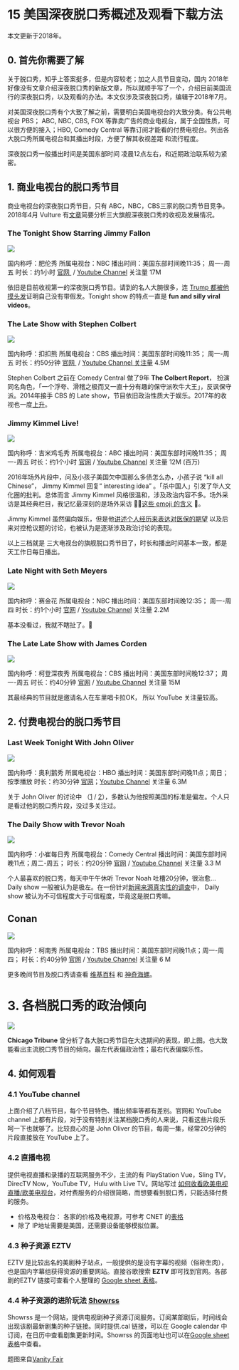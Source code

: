 # 15 美国深夜脱口秀概述及观看下载方法

本文更新于2018年。
<!-- more -->

## 0. 首先你需要了解

关于脱口秀，知乎上答案挺多，但是内容较老；加之人员节目变动，国内 2018年好像没有文章介绍深夜脱口秀的新版文章，所以就顺手写了一个，介绍目前美国流行的深夜脱口秀，以及观看的办法。本文仅涉及深夜脱口秀，编辑于2018年7月。

对美国深夜脱口秀有个大致了解之前，需要明白美国电视台的大致分类。有公共电视台 PBS； ABC, NBC, CBS, FOX 等靠卖广告的商业电视台，属于全国性质，可以很方便的接入；HBO, Comedy Central 等靠订阅才能看的付费电视台。列出各大脱口秀所属电视台和其播出时段，方便了解其收视差距 和流行程度。

深夜脱口秀一般播出时间是美国东部时间 凌晨12点左右，和近期政治联系较为紧密。

## 1. 商业电视台的脱口秀节目

商业电视台的深夜脱口秀节目，只有 ABC，NBC，CBS三家的脱口秀节目竞争。2018年4月 Vulture 有[文章](http://www.vulture.com/2018/04/late-night-ratings-early-2018-colbert-fallon.html)简要分析三大旗舰深夜脱口秀的收视及发展情况。

### The Tonight Show Starring Jimmy Fallon
![](https://cdn.shuziyimin.org/blog-15-1-1564981929.jpg)

国内称呼：肥伦秀
所属电视台：NBC
播出时间：美国东部时间晚11:35； 周一-周五
时长：约1小时
[官网 ](https://www.nbc.com/the-tonight-show) / [Youtube Channel](https://www.youtube.com/channel/UC8-Th83bH_thdKZDJCrn88g) 关注量 17M 

依旧是目前收视第一的深夜脱口秀节目。请到的名人大腕很多，连 [Trump 都被他摸头发](https://www.youtube.com/watch?v=kIGcosb22_Y)证明自己没有带假发。Tonight show 的特点一直是 **fun and silly viral videos**。


### The Late Show with Stephen Colbert
![](https://cdn.shuziyimin.org/blog-15-2-1564981932.jpg)

国内称呼：扣扣熊
所属电视台：CBS
播出时间：美国东部时间晚11:35； 周一-周五
时长：约50分钟
[官网 ](https://www.cbs.com/shows/the-late-show-with-stephen-colbert/) / [Youtube Channel 关注量](https://www.youtube.com/channel/UCMtFAi84ehTSYSE9XoHefig) 4.5M 

Stephen Colbert 之前在 Comedy Central 做了9年 **The Colbert Report**， 扮演同名角色，「一个浮夸、滑稽之极而又一直十分有趣的保守派吹牛大王」，反讽保守派。2014年接手 CBS 的 Late show，节目依旧政治性质大于娱乐。2017年的收视也一度[上升](https://www.cinemablend.com/television/1731930/how-colbert-and-fallons-ratings-have-changed-since-the-presidential-election)。



### Jimmy Kimmel Live!
![](https://cdn.shuziyimin.org/blog-15-3-1564981933.jpg)

国内称呼：吉米鸡毛秀
所属电视台：ABC
播出时间：美国东部时间晚11:35； 周一-周五
时长：约1个小时
[官网](https://abc.go.com/shows/jimmy-kimmel-live) /  [Youtube Channel](https://www.youtube.com/user/JimmyKimmelLive) 关注量 12M (百万)

2016年场外片段中，问及小孩子美国欠中国那么多债怎么办，小孩子说 “kill all Chinese”， Jimmy Kimmel 回复“ interesting idea” 。「杀中国人」引发了华人文化圈的批判。总体而言 Jimmy Kimmel  风格很温和，涉及政治内容不多。场外采访是其经典栏目，我记忆最深刻的是场外采访 🍆🍑[这些 emoji 的含义](https://www.youtube.com/watch?v=NUMl6S_KNj4) 🙈。

Jimmy Kimmel 虽然偏向娱乐，但是他[讲述个人经历来表达对医保的期望](https://www.theguardian.com/tv-and-radio/2017/may/05/late-night-comedy-political-politicized) 以及后来对控枪议题的讨论，也被认为是逐渐涉及政治讨论的表现。

以上三档就是 三大电视台的旗舰脱口秀节目了，时长和播出时间基本一致，都是天工作日每日播出。

### Late Night with Seth Meyers
![](https://cdn.shuziyimin.org/blog-15-4-1564981933.jpg)

国内称呼：赛金花
所属电视台：NBC
播出时间：美国东部时间晚12:35； 周一-周四
时长：约1个小时
[官网](https://www.nbc.com/late-night-with-seth-meyers) /  [Youtube Channel](https://www.youtube.com/user/LateNightSeth) 关注量 2.2M 

基本没看过，我就不瞎扯了。🙈

### The Late Late Show with James Corden
![](https://cdn.shuziyimin.org/blog-15-5-1564981934.jpg)

国内称呼：柯登深夜秀
所属电视台：CBS
播出时间：美国东部时间晚12:37； 周一-周五
时长：约40分钟
[官网](https://www.cbs.com/shows/late-late-show/) / [Youtube Channel](https://www.youtube.com/user/TheLateLateShow) 关注量 15M 

其最经典的节目就是邀请名人在车里唱卡拉OK， 所以 YouTube 关注量较高。

## 2. 付费电视台的脱口秀节目

### Last Week Tonight With John Oliver
![](https://cdn.shuziyimin.org/blog-15-6-1564981935.jpg)

国内称呼：奥利鹅秀
所属电视台：HBO
播出时间：美国东部时间晚11点；周日；按季播放
时长：约30分钟
[官网](https://www.hbo.com/last-week-tonight-with-john-oliver)；[Youtube Channel](https://www.youtube.com/channel/UC3XTzVzaHQEd30rQbuvCtTQ) 关注量 6.3M  

关于 John Oliver 的讨论中 （[1](https://www.reddit.com/r/lastweektonight/comments/46by45/how_biased_do_you_think_john_oliver_is/) / [2](https://www.quora.com/What-is-the-political-leaning-of-last-week-tonight-with-John-Oliver)），多数认为他按照美国的标准是偏左。个人只是看过他的脱口秀片段，没过多关注过。

### The Daily Show with Trevor Noah
![](https://cdn.shuziyimin.org/blog-15-7-1564981936.jpg)

国内称呼：小崔每日秀
所属电视台：Comedy Central
播出时间：美国东部时间晚11点；周二-周五；
时长：约20分钟
[官网](http://www.cc.com/shows/the-daily-show-with-trevor-noah) / [Youtube Channel](https://www.youtube.com/channel/UCwWhs_6x42TyRM4Wstoq8HA) 关注量 3.3 M  

个人最喜欢的脱口秀，每天中午午休听 Trevor Noah 吐槽20分钟，很治愈... 
Daily show 一般被认为是极左。在一份针对[新闻来源真实性的调查](https://www.quora.com/What-are-the-most-empirically-neutral-objective-nonpartisan-and-unbiased-news-sources-in-the-US)中， Daily show  被认为不可信程度大于可信程度，毕竟这是脱口秀嘛。

## Conan
![](https://cdn.shuziyimin.org/blog-15-8-1564981936.png)

国内称呼：柯南秀
所属电视台：TBS
播出时间：美国东部时间晚11点；周一-周四；
时长：约40分钟
[官网](http://www.tbs.com/shows/conan)  / [Youtube Channel](https://www.youtube.com/channel/UCi7GJNg51C3jgmYTUwqoUXA) 关注量 6 M  

更多晚间节目及脱口秀请查看 [维基百科](https://en.wikipedia.org/wiki/List_of_late-night_American_network_TV_programs) 和 [神奇海螺](https://www.google.com/)。

# 3.  各档脱口秀的政治倾向

![](https://cdn.shuziyimin.org/blog-15-9-1564981937.png)

**Chicago Tribune** 曾分析了各大脱口秀节目在大选期间的表现，即上图。也大致能看出主流脱口秀节目的倾向。最左代表偏政治性；最右代表偏娱乐性。

## 4. 如何观看

### 4.1 YouTube channel
上面介绍了八档节目，每个节目特色、播出频率等都有差别。官网和 YouTube channel 上都有片段，对于没有特别关注某档脱口秀的人来说，只看这些片段乐呵一下也就够了。比较良心的是 John Oliver 的节目，每周一集，经常20分钟的片段直接放在 YouTube 上了。

### 4.2 直播电视
提供电视直播和录播的互联网服务不少，主流的有 PlayStation Vue，Sling TV，DirecTV Now，YouTube TV，Hulu with Live TV。网站写过 [如何收看欧美电视直播/欧美电视台](https://digitalimmigrant.org/34)，对付费服务的介绍很简略，而想要看到脱口秀，只能选择付费的服务。

- 价格及电视台： 各家的价格及电视源，可参考 CNET 的[表格](https://www.cnet.com/news/live-tv-streaming-services-channel-lineups-compared/)
- 除了 IP地址需要是美国，还需要设备能够模拟位置。

### 4.3 种子资源 EZTV

EZTV 是比较出名的美剧种子站点，一般提供的是没有字幕的视频（俗称生肉），也是国内字幕组获得资源的重要网站。直接谷歌搜索 **EZTV** 即可找到官网。各部剧的EZTV 链接可查看个人整理的 [Google sheet 表格](https://docs.google.com/spreadsheets/d/1rcVYESjzA8qZpm2J9zGpGT4aJpYR5ZsZu4RAQpNUeMU/edit?usp=sharing)。

### 4.4 种子资源的进阶玩法 [Showrss](https://showrss.info/)

Showrss 是一个网站，提供电视剧种子资源订阅服务。订阅某部剧后，时间线会出现该剧最新剧集的种子链接。同时提供.cal 链接，可以在 Google calendar 中订阅，在日历中查看剧集更新时间。Showrss 的页面地址也可以在[Google sheet 表格](https://docs.google.com/spreadsheets/d/1rcVYESjzA8qZpm2J9zGpGT4aJpYR5ZsZu4RAQpNUeMU/edit?usp=sharing)中查看。

题图来自[Vanity Fair](https://www.vanityfair.com/hollywood/2015/09/late-night-tv-colbert-fallon-kimmel?mbid=social_twitter) 

